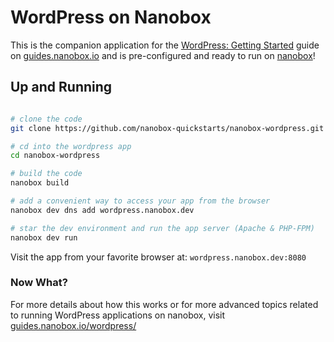 # WordPress on Nanobox
This is the companion application for the [WordPress: Getting Started](https://guides.nanobox.io/wordpress/) guide on [guides.nanobox.io](https://guides.nanobox.io) and is pre-configured and ready to run on [nanobox](https://nanobox.io/)!

## Up and Running

``` bash

# clone the code
git clone https://github.com/nanobox-quickstarts/nanobox-wordpress.git

# cd into the wordpress app
cd nanobox-wordpress

# build the code
nanobox build

# add a convenient way to access your app from the browser
nanobox dev dns add wordpress.nanobox.dev

# star the dev environment and run the app server (Apache & PHP-FPM)
nanobox dev run
```

Visit the app from your favorite browser at: `wordpress.nanobox.dev:8080`

### Now What?
For more details about how this works or for more advanced topics related to running WordPress applications on nanobox, visit [guides.nanobox.io/wordpress/](https://guides.nanobox.io/wordpress/)
